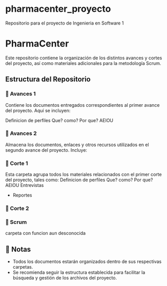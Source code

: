 # pharmacenter_proyecto
Repositorio para el proyecto de Ingenieria en Software 1 
# PharmaCenter

Este repositorio contiene la organización de los distintos avances y cortes del proyecto, así como materiales adicionales para la metodología Scrum.

## Estructura del Repositorio

### 📂 Avances 1
Contiene los documentos entregados correspondientes al primer avance del proyecto. Aquí se incluyen:

Definicion de perfiles
Que? como? Por que?
AEIOU


### 📂 Avances 2
Almacena los documentos, enlaces y otros recursos utilizados en el segundo avance del proyecto. Incluye:


### 📂 Corte 1
Esta carpeta agrupa todos los materiales relacionados con el primer corte del proyecto, tales como:
Definicion de perfiles
Que? como? Por que?
AEIOU
Entrevistas
- Reportes

### 📂 Corte 2


### 📂 Scrum
carpeta con funcion aun desconocida

## 📌 Notas
- Todos los documentos estarán organizados dentro de sus respectivas carpetas.
- Se recomienda seguir la estructura establecida para facilitar la búsqueda y gestión de los archivos del proyecto.
